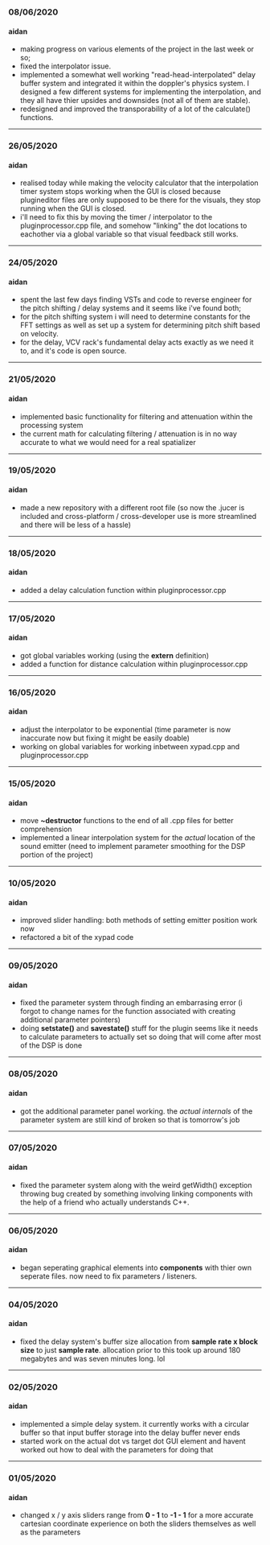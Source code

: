 ### 08/06/2020
#### aidan
- making progress on various elements of the project in the last week or so;
- fixed the interpolator issue.
- implemented a somewhat well working "read-head-interpolated" delay buffer system and integrated it within the doppler's physics system. I designed a few different systems for implementing the interpolation, and they all have thier upsides and downsides (not all of them are stable).
- redesigned and improved the transporability of a lot of the calculate() functions.
---
### 26/05/2020
#### aidan
- realised today while making the velocity calculator that the interpolation timer system stops working when the GUI is closed because plugineditor files are only supposed to be there for the visuals, they stop running when the GUI is closed.
- i'll need to fix this by moving the timer / interpolator to the pluginprocessor.cpp file, and somehow "linking" the dot locations to eachother via a global variable so that visual feedback still works.
---
### 24/05/2020
#### aidan
- spent the last few days finding VSTs and code to reverse engineer for the pitch shifting / delay systems and it seems like i've found both; 
- for the pitch shifting system i will need to determine constants for the FFT settings as well as set up a system for determining pitch shift based on velocity.
- for the delay, VCV rack's fundamental delay acts exactly as we need it to, and it's code is open source.
--- 
### 21/05/2020
#### aidan
- implemented basic functionality for filtering and attenuation within the processing system
- the current math for calculating filtering / attenuation is in no way accurate to what we would need for a real spatializer
---
### 19/05/2020
#### aidan
- made a new repository with a different root file (so now the .jucer is included and cross-platform / cross-developer use is more streamlined and there will be less of a hassle)
---
### 18/05/2020
#### aidan
- added a delay calculation function within pluginprocessor.cpp
---
### 17/05/2020
#### aidan
- got global variables working (using the **extern** definition)
- added a function for distance calculation within pluginprocessor.cpp
---
### 16/05/2020
#### aidan
- adjust the interpolator to be exponential (time parameter is now inaccurate now but fixing it might be easily doable)
- working on global variables for working inbetween xypad.cpp and pluginprocessor.cpp
---
### 15/05/2020
#### aidan
- move **~destructor** functions to the end of all .cpp files for better comprehension
- implemented a linear interpolation system for the *actual* location of the sound emitter (need to implement parameter smoothing for the DSP portion of the project)
---
### 10/05/2020
#### aidan
- improved slider handling: both methods of setting emitter position work now
- refactored a bit of the xypad code
---
### 09/05/2020
#### aidan
- fixed the parameter system through finding an embarrasing error (i forgot to change names for the function associated with creating additional parameter pointers)
- doing **setstate()** and **savestate()** stuff for the plugin seems like it needs to calculate parameters to actually set so doing that will come after most of the DSP is done
---
### 08/05/2020
#### aidan
- got the additional parameter panel working. the *actual internals* of the parameter system are still kind of broken so that is tomorrow's job
---
### 07/05/2020
#### aidan
- fixed the parameter system along with the weird getWidth() exception throwing bug created by something involving linking components with the help of a friend who actually understands C++.
---
### 06/05/2020
#### aidan
- began seperating graphical elements into **components** with thier own seperate files. now need to fix parameters / listeners.
---
### 04/05/2020
#### aidan 
- fixed the delay system's buffer size allocation from **sample rate x block size** to just **sample rate**. allocation prior to this took up around 180 megabytes and was seven minutes long. lol
---
### 02/05/2020
#### aidan
- implemented a simple delay system. it currently works with a circular buffer so that input buffer storage into the delay buffer never ends
- started work on the actual dot vs target dot GUI element and havent worked out how to deal with the parameters for doing that
---
### 01/05/2020
#### aidan
- changed x / y axis sliders range from **0 - 1** to **-1 - 1** for a more accurate cartesian coordinate experience on both the sliders themselves as well as the parameters